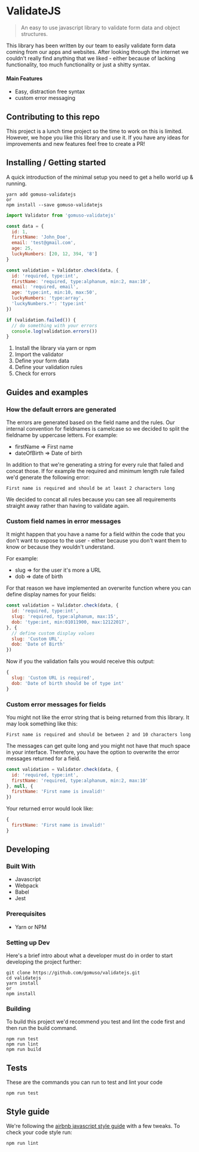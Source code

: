 # ValidateJS
> An easy to use javascript library to validate form data and object structures.

This library has been written by our team to easily validate form data coming from our apps and websites. After looking through the internet we couldn't really find anything that we liked - either because of lacking functionality, too much functionality or just a shitty syntax.

#### Main Features

- Easy, distraction free syntax
- custom error messaging

## Contributing to this repo

This project is a lunch time project so the time to work on this is limited. However, we hope you like this library
and use it. If you have any ideas for improvements and new features feel free to create a PR!

## Installing / Getting started

A quick introduction of the minimal setup you need to get a hello world up & running.

```shell
yarn add gomuso-validatejs
or
npm install --save gomuso-validatejs
```

```javascript
import Validator from 'gomuso-validatejs'

const data = {
  id: 1,
  firstName: 'John_Doe',
  email: 'test@gmail.com',
  age: 25,
  luckyNumbers: [20, 12, 394, '8']
}

const validation = Validator.check(data, {
  id: 'required, type:int',
  firstName: 'required, type:alphanum, min:2, max:10',
  email: 'required, email',
  age: 'type:int, min:10, max:50',
  luckyNumbers: 'type:array',
  'luckyNumbers.*': 'type:int'
})

if (validation.failed()) {
  // do something with your errors
  console.log(validation.errors())
}
```

1. Install the library via yarn or npm
2. Import the validator
3. Define your form data
4. Define your validation rules
5. Check for errors

## Guides and examples

### How the default errors are generated

The errors are generated based on the field name and the rules. Our internal convention for fieldnames
is camelcase so we decided to split the fieldname by uppercase letters. For example:

- firstName => First name
- dateOfBirth => Date of birth

In addition to that we're generating a string for every rule that failed and concat those. If for example
the required and minimum length rule failed we'd generate the following error:
```
First name is required and should be at least 2 characters long
```

We decided to concat all rules because you can see all requirements straight away rather than having to validate again.


### Custom field names in error messages

It might happen that you have a name for a field within the code that you don't want to expose
to the user - either because you don't want them to know or because they wouldn't understand.

For example:
- slug => for the user it's more a URL
- dob => date of birth

For that reason we have implemented an overwrite function where you can define display names for your fields:

```javascript
const validation = Validator.check(data, {
  id: 'required, type:int',
  slug: 'required, type:alphanum, max:15',
  dob: 'type:int, min:01011900, max:12122017',
}, {
  // define custom display values
  slug: 'Custom URL',
  dob: 'Date of Birth'
})
```

Now if you the validation fails you would receive this output:
```javascript
{
  slug: 'Custom URL is required',
  dob: 'Date of birth should be of type int'
}
```

### Custom error messages for fields

You might not like the error string that is being returned from this library. It may look something like this:
```
First name is required and should be between 2 and 10 characters long
```

The messages can get quite long and you might not have that much space in your interface. Therefore, you have
the option to overwrite the error messages returned for a field.

```javascript
const validation = Validator.check(data, {
  id: 'required, type:int',
  firstName: 'required, type:alphanum, min:2, max:10'
}, null, {
  firstName: 'First name is invalid!'
})
```

Your returned error would look like:
```javascript
{
  firstName: 'First name is invalid!'
}
```

## Developing

### Built With

- Javascript
- Webpack
- Babel
- Jest

### Prerequisites

- Yarn or NPM

### Setting up Dev

Here's a brief intro about what a developer must do in order to start developing
the project further:

```shell
git clone https://github.com/gomuso/validatejs.git
cd validatejs
yarn install
or
npm install
```

### Building

To build this project we'd recommend you test and lint the code first and then run the build command.

```shell
npm run test
npm run lint
npm run build
```


## Tests

These are the commands you can run to test and lint your code

```shell
npm run test
```

## Style guide

We're following the [airbnb javascript style guide](https://github.com/airbnb/javascript) with a few tweaks.
To check your code style run:

```shell
npm run lint
```
